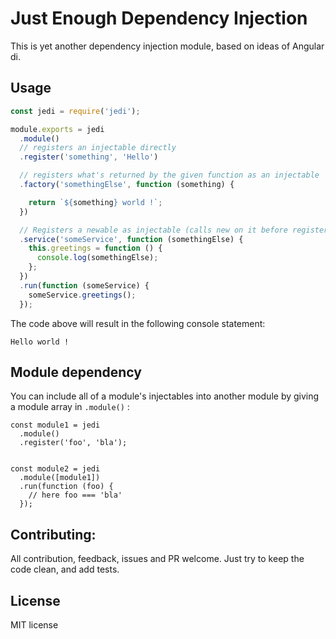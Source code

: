 Just Enough Dependency Injection
====================

This is yet another dependency injection module, based on ideas of Angular di.

Usage
----

```javascript
const jedi = require('jedi');

module.exports = jedi
  .module()
  // registers an injectable directly
  .register('something', 'Hello')

  // registers what's returned by the given function as an injectable
  .factory('somethingElse', function (something) {

    return `${something} world !`;
  })

  // Registers a newable as injectable (calls new on it before register)
  .service('someService', function (somethingElse) {
    this.greetings = function () {
      console.log(somethingElse);
    };
  })
  .run(function (someService) {
    someService.greetings();
  });

```

The code above will result in the following console statement:

```
Hello world !
```

Module dependency
------------

You can include all of a module's injectables into another module by giving a module array in `.module()` :

```
const module1 = jedi
  .module()
  .register('foo', 'bla');


const module2 = jedi
  .module([module1])
  .run(function (foo) {
    // here foo === 'bla'
  });
```

Contributing:
-----

All contribution, feedback, issues and PR welcome.
Just try to keep the code clean, and add tests.


License
------

MIT license
